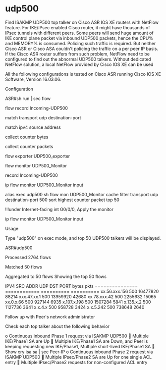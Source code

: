 # udp500
Find ISAKMP UDP500 top talker on Cisco ASR IOS XE routers with NetFlow feature. For IKE/IPsec enabled Cisco router, it might have thousands of IPsec tunnels with different peers. Some peers will send huge amount of IKE control plane packet via inbound UDP500 packets, hence the CPU% and MEMORY% is consumed. Policing such traffic is required. But neither Cisco ASR or Cisco ASA couldn't policing the traffic on a per peer IP basis. If the Cisco ASR router suffers from such problem, NetFlow need to be configured to find out the abnormal UDP500 talkers. Without dedicated NetFlow solution, a local NetFlow provided by Cisco IOS XE can be used 

All the following configurations is tested on Cisco ASR running Cisco IOS XE Software, Version 16.03.06.

Configuration

ASR#sh run | sec flow

flow record Incoming-UDP500

match transport udp destination-port

match ipv4 source address

collect counter bytes

collect counter packets

flow exporter UDP500_exporter

flow monitor UDP500_Monitor

record Incoming-UDP500

ip flow monitor UDP500_Monitor input

alias exec udp500 sh flow mon UDP500_Monitor cache filter transport udp destination-port 500 sort highest counter packet top 50

!!!under Internet-facing int G0/0/0, Apply the monitor

ip flow monitor UDP500_Monitor input


Usage

Type "udp500" on exec mode, and top 50 UDP500 talkers will be displayed. 

ASR#udp500

Processed 2764 flows

Matched 50 flows

Aggregated to 50 flows
Showing the top 50 flows

IPV4 SRC ADDR    UDP DST PORT       bytes        pkts
===============  ============  ==========  ==========
xx.56.xxx.156            500    16477820       88214
xxx.47.xx.1              500    13959920       42680
xx.78.xxx.42             500     2255632       15065
xx.0.x.66                500      927144        6935
x.107.x.198              500     1507284        5841
x.135.x.2                500     1127736        3641
x.x.4.x                  500      958728        3424
x.x.5.242                500      738648        2640


Follow up with Peer's network administrator

Check each top talker about the following behavior

o	Continuous inbound Phase 1 request via ISAKMP UDP500
	Multiple IKE/Phase1 SA are Up
	Multiple IKE/Phase1 SA are Down, and Peer is keeping requesting new IKE/Phase1,  Multiple short-lived IKE/Phase1 SA
	Show cry isa sa | sec Peer-IP
o	Continuous inbound Phase 2 request via ISAKMP UDP500
	Multiple IPsec/Phase2 SA are Up for one single ACL entry
	Multiple IPsec/Phase2 requests for non-configured ACL entry

